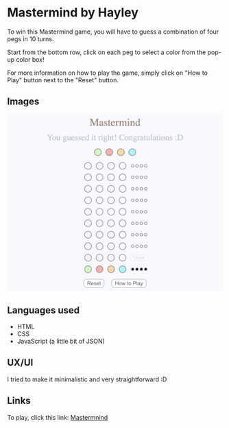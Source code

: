 # Mastermind by Hayley

To win this Mastermind game, you will have to guess a combination of four pegs in 10 turns.

Start from the bottom row, click on each peg to select a color from the pop-up color box!

For more information on how to play the game, simply click on "How to Play" button next to the "Reset" button.

## Images

![Mastermind image](img/Mastermind%20img.png)

## Languages used

* HTML
* CSS
* JavaScript (a little bit of JSON)

## UX/UI

I tried to make it minimalistic and very straightforward :D 


## Links

To play, click this link: [Mastermnind](https://www.hayleykim/github.io/mastermind)


